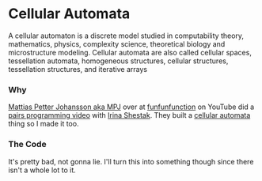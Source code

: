 # Cellular Automata
A cellular automaton is a discrete model studied in computability theory, mathematics, physics, complexity science, theoretical biology and microstructure modeling. Cellular automata are also called cellular spaces, tessellation automata, homogeneous structures, cellular structures, tessellation structures, and iterative arrays

### Why
[Mattias Petter Johansson aka MPJ](https://github.com/mpj) over at [funfunfunction](https://www.youtube.com/channel/UCO1cgjhGzsSYb1rsB4bFe4Q) on YouTube did a [pairs programming video](https://www.youtube.com/watch?v=bc-fVdbjAwk) with [Irina Shestak](https://github.com/lrlna). They built a [cellular automata](https://en.wikipedia.org/wiki/Cellular_automaton) thing so I made it too.

### The Code
It's pretty bad, not gonna lie. I'll turn this into something though since there isn't a whole lot to it. 